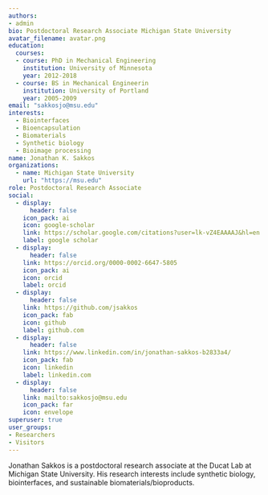 ```yaml
---
authors:
- admin
bio: Postdoctoral Research Associate Michigan State University
avatar_filename: avatar.png
education:
  courses:
  - course: PhD in Mechanical Engineering
    institution: University of Minnesota
    year: 2012-2018
  - course: BS in Mechanical Engineerin
    institution: University of Portland
    year: 2005-2009
email: "sakkosjo@msu.edu"
interests:
  - Biointerfaces
  - Bioencapsulation
  - Biomaterials
  - Synthetic biology
  - Bioimage processing
name: Jonathan K. Sakkos
organizations:
  - name: Michigan State University
    url: "https://msu.edu"
role: Postdoctoral Research Associate
social:
  - display:
      header: false
    icon_pack: ai
    icon: google-scholar
    link: https://scholar.google.com/citations?user=lk-vZ4EAAAAJ&hl=en
    label: google scholar
  - display:
      header: false
    link: https://orcid.org/0000-0002-6647-5805
    icon_pack: ai
    icon: orcid
    label: orcid
  - display:
      header: false
    link: https://github.com/jsakkos
    icon_pack: fab
    icon: github
    label: github.com
  - display:
      header: false
    link: https://www.linkedin.com/in/jonathan-sakkos-b2833a4/
    icon_pack: fab
    icon: linkedin
    label: linkedin.com
  - display:
      header: false
    link: mailto:sakkosjo@msu.edu
    icon_pack: far
    icon: envelope
superuser: true
user_groups:
- Researchers
- Visitors
---
```


Jonathan Sakkos is a postdoctoral research associate at the Ducat Lab at Michigan State University. His research interests include synthetic biology, biointerfaces, and sustainable biomaterials/bioproducts.

